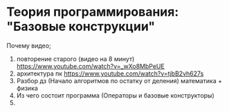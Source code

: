 # Теория программирования: "Базовые конструкции"


Почему видео;
1. повторение старого (видео на 8 минут) https://www.youtube.com/watch?v=_wXo8MbPeUE
2. архитектура пк https://www.youtube.com/watch?v=tjbB2vh627s
3. Разбор дз (Начало алгоритмов по остатку от деления) математика + физика 
4. Из чего состоит программа (Операторы и базовые конструкторы)
5. 
